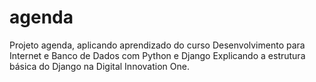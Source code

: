 # agenda
Projeto agenda, aplicando aprendizado do curso Desenvolvimento para Internet e Banco de Dados com Python e Django
Explicando a estrutura básica do Django na Digital Innovation One.
